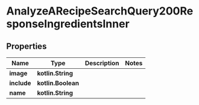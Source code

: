 
# AnalyzeARecipeSearchQuery200ResponseIngredientsInner

## Properties
Name | Type | Description | Notes
------------ | ------------- | ------------- | -------------
**image** | **kotlin.String** |  | 
**include** | **kotlin.Boolean** |  | 
**name** | **kotlin.String** |  | 



